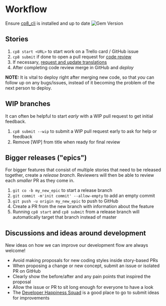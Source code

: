 # Workflow

Ensure [cp8_cli](https://github.com/balvig/cp8_cli) is installed and up to date <img src="https://badge.fury.io/rb/cp8_cli.svg?style=flat" alt="Gem Version">

## Stories

1. `cp8 start <URL>` to start work on a Trello card / GitHub issue
2. `cp8 submit` if done to open a pull request for [code review](/code-review)
3. If necessary, [request and update translations](https://github.com/cookpad/global-web/blob/master/docs/operations.md#translations)
4. After completing code review merge in GitHub and _deploy_

**NOTE:** It is vital to deploy right after merging new code, so that _you_ can follow up on any bugs/issues, instead of it becoming the problem of the next person to deploy.

## WIP branches

It can often be helpful to start _early_ with a WIP pull request to get
initial feedback.

1. `cp8 submit --wip` to submit a WIP pull request early to ask for help or feedback
2. Remove [WIP] from title when ready for final review

## Bigger releases ("epics")

For bigger features that consist of multiple stories that need to be released together, create a _release
branch_.  Reviewers will then be able to review each _smaller_ PR as they come in.

1. `git co -b my_new_epic` to start a release branch
2. `git commit -m'init commit' --allow-empty` to add an empty commit
3. `git push -u origin my_new_epic` to push to GitHub
4. Create a PR from the new branch with information about the feature
5. Running `cp8 start` and `cp8 submit` from a release branch will automatically target that branch instead of master

## Discussions and ideas around development

New ideas on how we can improve our development flow are always welcome!

- Avoid making proposals for new coding styles inside story-based PRs
- When proposing a change or new concept, submit an issue or isolated PR on GitHub
- Clearly show the before/after and any pain points that inspired the proposal
- Allow the issue or PR to sit long enough for everyone to have a look
- The [Developer Happiness Squad](https://github.com/cookpad/developer-happiness-squad) is a good place to go to submit ideas for improvements
